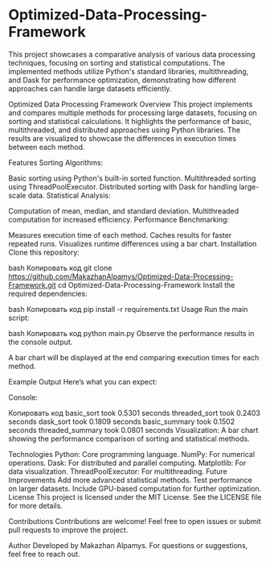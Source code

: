 # Optimized-Data-Processing-Framework
This project showcases a comparative analysis of various data processing techniques, focusing on sorting and statistical computations. The implemented methods utilize Python's standard libraries, multithreading, and Dask for performance optimization, demonstrating how different approaches can handle large datasets efficiently.

Optimized Data Processing Framework
Overview
This project implements and compares multiple methods for processing large datasets, focusing on sorting and statistical calculations. It highlights the performance of basic, multithreaded, and distributed approaches using Python libraries. The results are visualized to showcase the differences in execution times between each method.

Features
Sorting Algorithms:

Basic sorting using Python's built-in sorted function.
Multithreaded sorting using ThreadPoolExecutor.
Distributed sorting with Dask for handling large-scale data.
Statistical Analysis:

Computation of mean, median, and standard deviation.
Multithreaded computation for increased efficiency.
Performance Benchmarking:

Measures execution time of each method.
Caches results for faster repeated runs.
Visualizes runtime differences using a bar chart.
Installation
Clone this repository:

bash
Копировать код
git clone https://github.com/MakazhanAlpamys/Optimized-Data-Processing-Framework.git
cd Optimized-Data-Processing-Framework
Install the required dependencies:

bash
Копировать код
pip install -r requirements.txt
Usage
Run the main script:

bash
Копировать код
python main.py
Observe the performance results in the console output.

A bar chart will be displayed at the end comparing execution times for each method.

Example Output
Here’s what you can expect:

Console:

Копировать код
basic_sort took 0.5301 seconds
threaded_sort took 0.2403 seconds
dask_sort took 0.1809 seconds
basic_summary took 0.1502 seconds
threaded_summary took 0.0801 seconds
Visualization:
A bar chart showing the performance comparison of sorting and statistical methods.

Technologies
Python: Core programming language.
NumPy: For numerical operations.
Dask: For distributed and parallel computing.
Matplotlib: For data visualization.
ThreadPoolExecutor: For multithreading.
Future Improvements
Add more advanced statistical methods.
Test performance on larger datasets.
Include GPU-based computation for further optimization.
License
This project is licensed under the MIT License. See the LICENSE file for more details.

Contributions
Contributions are welcome! Feel free to open issues or submit pull requests to improve the project.

Author
Developed by Makazhan Alpamys. For questions or suggestions, feel free to reach out.
